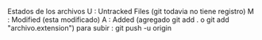 Estados de los archivos
U : Untracked Files  (git todavia no tiene registro)
M : Modified  (esta modificado)
A : Added  (agregado git add . o git add "archivo.extension")
para subir : git push -u origin

